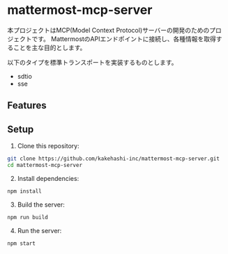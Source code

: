 # mattermost-mcp-server

本プロジェクトはMCP(Model Context Protocol)サーバーの開発のためのプロジェクトです。
MattermostのAPIエンドポイントに接続し、各種情報を取得することを主な目的とします。

以下のタイプを標準トランスポートを実装するものとします。

- sdtio
- sse

## Features

## Setup

1. Clone this repository:

```bash
git clone https://github.com/kakehashi-inc/mattermost-mcp-server.git
cd mattermost-mcp-server
```

2. Install dependencies:

```bash
npm install
```

3. Build the server:

```bash
npm run build
```

4. Run the server:

```bash
npm start
```
